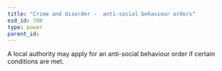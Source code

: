 ```yaml
---
title: "Crime and disorder -  anti-social behaviour orders"
esd_id: 780
type: power
parent_id:  
---
```


A local authority may apply for an anti-social behaviour order if certain conditions are met.

